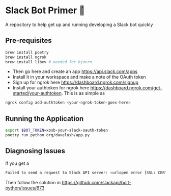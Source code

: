# Slack Bot Primer 🤖

A repository to help get up and running developing a Slack bot quickly

## Pre-requisites
```bash
brew install poetry
brew install ngrok
brew install libev # needed for bjoern
```
- Then go here and create an app https://api.slack.com/apps
- Install it in your workspace and make a note of the OAuth token 
- Sign up for ngrok here https://dashboard.ngrok.com/signup
- Install your authtoken for ngrok here https://dashboard.ngrok.com/get-started/your-authtoken. This is as simple as

```bash
ngrok config add-authtoken <your-ngrok-token-goes-here>
```

## Running the Application

```bash
export $BOT_TOKEN=xoxb-your-slack-oauth-token
poetry run python org/davelush/app.py
```

## Diagnosing Issues

If you get a 
```bash
Failed to send a request to Slack API server: <urlopen error [SSL: CERTIFICATE_VERIFY_FAILED] certificate verify failed
```
Then follow the solution in https://github.com/slackapi/bolt-python/issues/673

